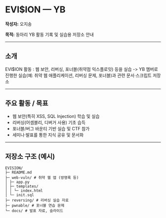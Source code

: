 # EVI$ION — YB

**작성자:** 오지송

**목적:** 동아리 YB 활동 기록 및 실습용 저장소 안내

---

## 소개
EVI$ION 활동 : 웹 보안, 리버싱, 포너블(취약점 익스플로잇) 등을 실습
-> YB 멤버로 진행한 실습(예: 취약 웹 애플리케이션, 리버싱 문제, 포너블)과 관련 문서·스크립트 저장소

---

## 주요 활동 / 목표
- 웹 보안(특히 XSS, SQL Injection) 학습 및 실습  
- 리버싱(어셈블리, 디버거 사용) 기초 습득  
- 포너블/버그 바운티 기반 실습 및 CTF 참가  
- 세미나·발표를 통한 지식 공유 및 문서화

---

## 저장소 구조 (예시)

```
EVISION/
├─ README.md
├─ web-vuln/ # 취약 웹 앱 (방명록 등)
│ ├─ app.py
│ ├─ templates/
│ │ └─ index.html
│ └─ init.sql
├─ reversing/ # 리버싱 실습 자료
├─ pwnable/ # 포너블 연습 문제
└─ docs/ # 발표 자료, 슬라이드
```

